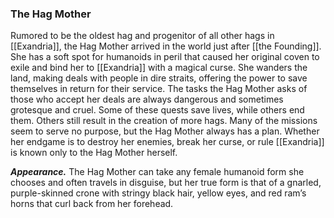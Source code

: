 ### The Hag Mother

Rumored to be the oldest hag and progenitor of all other hags in [[Exandria]], the Hag Mother arrived in the world just after [[the Founding]]. She has a soft spot for humanoids in peril that caused her original coven to exile and bind her to [[Exandria]] with a magical curse. She wanders the land, making deals with people in dire straits, offering the power to save themselves in return for their service. The tasks the Hag Mother asks of those who accept her deals are always dangerous and sometimes grotesque and cruel. Some of these quests save lives, while others end them. Others still result in the creation of more hags. Many of the missions seem to serve no purpose, but the Hag Mother always has a plan. Whether her endgame is to destroy her enemies, break her curse, or rule [[Exandria]] is known only to the Hag Mother herself.

**_Appearance._** The Hag Mother can take any female humanoid form she chooses and often travels in disguise, but her true form is that of a gnarled, purple-skinned crone with stringy black hair, yellow eyes, and red ram’s horns that curl back from her forehead.